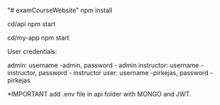 "# examCourseWebsite" 
npm install

cd/api npm start

cd/my-app npm start

User credentials:

admin: username -admin, password - admin
instructor: username -instructor, password - instructor
user: username -pirkejas, password - pirkejas


*IMPORTANT add .env file in api folder with MONGO and JWT.
